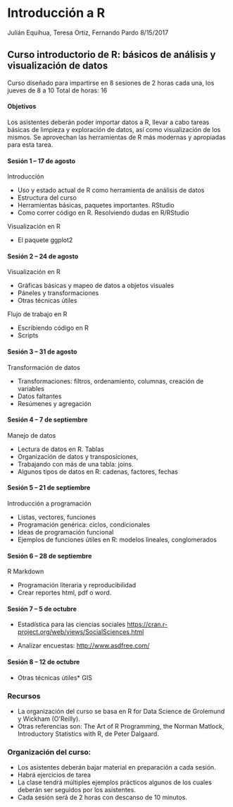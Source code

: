 Introducción a R
================
Julián Equihua, Teresa Ortiz, Fernando Pardo
8/15/2017

Curso introductorio de R: básicos de análisis y visualización de datos
----------------------------------------------------------------------

Curso diseñado para impartirse en 8 sesiones de 2 horas cada una, los jueves de 8 a 10 Total de horas: 16

#### Objetivos

Los asistentes deberán poder importar datos a R, llevar a cabo tareas básicas de limpieza y exploración de datos, así como visualización de los mismos. Se aprovechan las herramientas de R más modernas y apropiadas para esta tarea.

#### Sesión 1 – 17 de agosto

Introducción

-   Uso y estado actual de R como herramienta de análisis de datos
-   Estructura del curso
-   Herramientas básicas, paquetes importantes. RStudio
-   Como correr código en R. Resolviendo dudas en R/RStudio

Visualización en R

-   El paquete ggplot2

#### Sesión 2 – 24 de agosto

Visualización en R

-   Gráficas básicas y mapeo de datos a objetos visuales
-   Páneles y transformaciones
-   Otras técnicas útiles

Flujo de trabajo en R

-   Escribiendo código en R
-   Scripts

#### Sesión 3 – 31 de agosto

Transformación de datos

-   Transformaciones: filtros, ordenamiento, columnas, creación de variables
-   Datos faltantes
-   Resúmenes y agregación

#### Sesión 4 – 7 de septiembre

Manejo de datos

-   Lectura de datos en R. Tablas
-   Organización de datos y transposiciones,
-   Trabajando con más de una tabla: joins.
-   Algunos tipos de datos en R: cadenas, factores, fechas

#### Sesión 5 – 21 de septiembre

Introducción a programación

-   Listas, vectores, funciones
-   Programación genérica: ciclos, condicionales
-   Ideas de programación funcional
-   Ejemplos de funciones útiles en R: modelos lineales, conglomerados

#### Sesión 6 – 28 de septiembre

R Markdown

-   Programación literaria y reproducibilidad
-   Crear reportes html, pdf o word.

#### Sesión 7 – 5 de octubre

-   Estadística para las ciencias sociales <https://cran.r-project.org/web/views/SocialSciences.html>

-   Analizar encuestas: <http://www.asdfree.com/>

#### Sesión 8 – 12 de octubre

-   Otras técnicas útiles\* GIS

### Recursos

-   La organización del curso se basa en R for Data Science de Grolemund y Wickham (O'Reilly).
-   Otras referencias son: The Art of R Programming, the Norman Matlock, Introductory Statistics with R, de Peter Dalgaard.

### Organización del curso:

-   Los asistentes deberán bajar material en preparación a cada sesión.
-   Habrá ejercicios de tarea
-   La clase tendrá múltiples ejemplos prácticos algunos de los cuales deberán ser seguidos por los asistentes.
-   Cada sesión será de 2 horas con descanso de 10 minutos.
